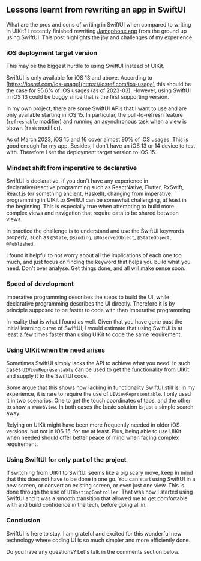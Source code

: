 ## Lessons learnt from rewriting an app in SwiftUI

What are the pros and cons of writing in SwiftUI when compared to writing in UIKit? I recently finished rewriting [Jamophone app](https://apps.apple.com/app/id535422655) from the ground up using SwiftUI. This post highlights the joy and challenges of my experience.

### iOS deployment target version

This may be the biggest hurdle to using SwiftUI instead of UIKit.

SwiftUI is only available for iOS 13 and above. According to [https://iosref.com/ios-usage](https://iosref.com/ios-usage) this should be the case for 95.6% of iOS usages (as of 2023-03). However, using SwiftUI in iOS 13 could be buggy since that is the first supporting version.

In my own project, there are some SwiftUI APIs that I want to use and are only available starting in iOS 15. In particular, the pull-to-refresh feature (`refreshable` modifier) and running an asynchronous task when a view is shown (`task` modifier). 

As of March 2023, iOS 15 and 16 cover almost 90% of iOS usages. This is good enough for my app. Besides, I don't have an iOS 13 or 14 device to test with. Therefore I set the deployment target version to iOS 15.


### Mindset shift from imperative to declarative

SwiftUI is declarative. If you don't have any experience in declarative/reactive programming such as ReactNative, Flutter, RxSwift, React.js (or something ancient, Haskell), changing from imperative programming in UIKit to SwiftUI can be somewhat challenging, at least in the beginning. This is especially true when attempting to build more complex views and navigation that require data to be shared between views.

In practice the challenge is to understand and use the SwiftUI keywords properly, such as `@State`, `@Binding`, `@ObservedObject`, `@StateObject`, `@Published`. 

I found it helpful to not worry about all the implications of each one too much, and just focus on finding the keyword that helps you build what you need. Don't over analyse. Get things done, and all will make sense soon. 


### Speed of development

Imperative programming describes the steps to build the UI, while declarative programming describes the UI directly. Therefore it is by principle supposed to be faster to code with than imperative programming. 

In reality that is what I found as well. Given that you have gone past the initial learning curve of SwiftUI, I would estimate that using SwiftUI is at least a few times faster than using UIKit to code the same requirement.


### Using UIKit when the need arises

Sometimes SwiftUI simply lacks the API to achieve what you need. In such cases `UIViewRepresentable` can be used to get the functionality from UIKit and supply it to the SwiftUI code.

Some argue that this shows how lacking in functionality SwiftUI still is. In my experience, it is rare to require the use of `UIViewRepresentable`. I only used it in two scenarios. One to get the touch coordinates of taps, and the other to show a `WKWebView`. In both cases the basic solution is just a simple search away.

Relying on UIKit might have been more frequently needed in older iOS versions, but not in iOS 15, for me at least. Plus, being able to use UIKit when needed should offer better peace of mind when facing complex requirement.


### Using SwiftUI for only part of the project

If switching from UIKit to SwiftUI seems like a big scary move, keep in mind that this does not have to be done in one go. You can start using SwiftUI in a new screen, or convert an existing screen, or even just one view. This is done through the use of `UIHostingController`. That was how I started using SwiftUI and it was a smooth transition that allowed me to get comfortable with and build confidence in the tech, before going all in.


### Conclusion

SwiftUI is here to stay. I am grateful and excited for this wonderful new technology where coding UI is so much simpler and more efficiently done.

Do you have any questions? Let's talk in the comments section below.


